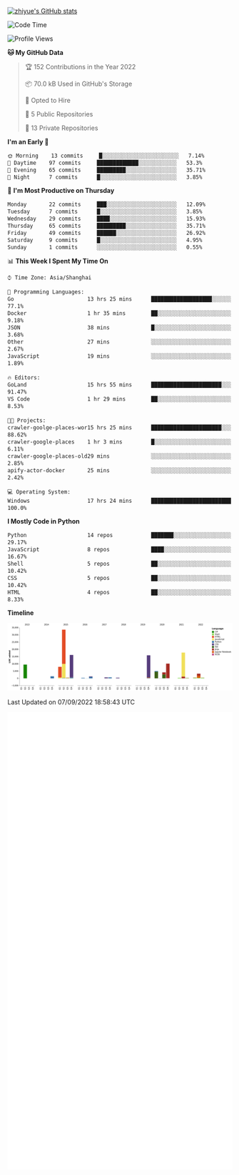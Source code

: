 
[![zhiyue's GitHub stats](https://github-readme-stats.vercel.app/api?username=zhiyue)](https://github.com/anuraghazra/github-readme-stats&&show_icons=true)

<!--START_SECTION:waka-->
![Code Time](http://img.shields.io/badge/Code%20Time-656%20hrs%2010%20mins-blue)

![Profile Views](http://img.shields.io/badge/Profile%20Views-1-blue)

**🐱 My GitHub Data** 

> 🏆 152 Contributions in the Year 2022
 > 
> 📦 70.0 kB Used in GitHub's Storage 
 > 
> 💼 Opted to Hire
 > 
> 📜 5 Public Repositories 
 > 
> 🔑 13 Private Repositories  
 > 
**I'm an Early 🐤** 

```text
🌞 Morning    13 commits     █░░░░░░░░░░░░░░░░░░░░░░░░   7.14% 
🌆 Daytime    97 commits     █████████████░░░░░░░░░░░░   53.3% 
🌃 Evening    65 commits     █████████░░░░░░░░░░░░░░░░   35.71% 
🌙 Night      7 commits      █░░░░░░░░░░░░░░░░░░░░░░░░   3.85%

```
📅 **I'm Most Productive on Thursday** 

```text
Monday       22 commits     ███░░░░░░░░░░░░░░░░░░░░░░   12.09% 
Tuesday      7 commits      █░░░░░░░░░░░░░░░░░░░░░░░░   3.85% 
Wednesday    29 commits     ████░░░░░░░░░░░░░░░░░░░░░   15.93% 
Thursday     65 commits     █████████░░░░░░░░░░░░░░░░   35.71% 
Friday       49 commits     ██████░░░░░░░░░░░░░░░░░░░   26.92% 
Saturday     9 commits      █░░░░░░░░░░░░░░░░░░░░░░░░   4.95% 
Sunday       1 commits      ░░░░░░░░░░░░░░░░░░░░░░░░░   0.55%

```


📊 **This Week I Spent My Time On** 

```text
⌚︎ Time Zone: Asia/Shanghai

💬 Programming Languages: 
Go                       13 hrs 25 mins      ███████████████████░░░░░░   77.1% 
Docker                   1 hr 35 mins        ██░░░░░░░░░░░░░░░░░░░░░░░   9.18% 
JSON                     38 mins             █░░░░░░░░░░░░░░░░░░░░░░░░   3.68% 
Other                    27 mins             ░░░░░░░░░░░░░░░░░░░░░░░░░   2.67% 
JavaScript               19 mins             ░░░░░░░░░░░░░░░░░░░░░░░░░   1.89%

🔥 Editors: 
GoLand                   15 hrs 55 mins      ██████████████████████░░░   91.47% 
VS Code                  1 hr 29 mins        ██░░░░░░░░░░░░░░░░░░░░░░░   8.53%

🐱‍💻 Projects: 
crawler-goolge-places-wor15 hrs 25 mins      ██████████████████████░░░   88.62% 
crawler-google-places    1 hr 3 mins         █░░░░░░░░░░░░░░░░░░░░░░░░   6.11% 
crawler-google-places-old29 mins             ░░░░░░░░░░░░░░░░░░░░░░░░░   2.85% 
apify-actor-docker       25 mins             ░░░░░░░░░░░░░░░░░░░░░░░░░   2.42%

💻 Operating System: 
Windows                  17 hrs 24 mins      █████████████████████████   100.0%

```

**I Mostly Code in Python** 

```text
Python                   14 repos            ███████░░░░░░░░░░░░░░░░░░   29.17% 
JavaScript               8 repos             ████░░░░░░░░░░░░░░░░░░░░░   16.67% 
Shell                    5 repos             ██░░░░░░░░░░░░░░░░░░░░░░░   10.42% 
CSS                      5 repos             ██░░░░░░░░░░░░░░░░░░░░░░░   10.42% 
HTML                     4 repos             ██░░░░░░░░░░░░░░░░░░░░░░░   8.33%

```


**Timeline**

![Chart not found](https://raw.githubusercontent.com/zhiyue/zhiyue/main/charts/bar_graph.png) 


 Last Updated on 07/09/2022 18:58:43 UTC
<!--END_SECTION:waka-->

<!-- [![Top Langs](https://github-readme-stats.vercel.app/api/top-langs/?username=zhiyue)](https://github.com/anuraghazra/github-readme-stats) -->

![](./github-metrics.svg)

